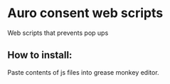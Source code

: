 # Auro consent web scripts
Web scripts that prevents pop ups

## How to install:
Paste contents of js files into grease monkey editor.